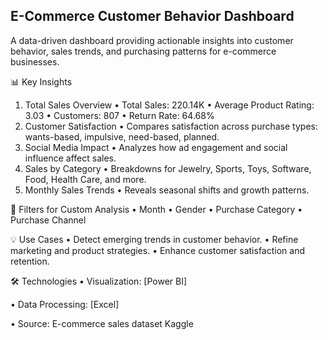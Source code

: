 ## E-Commerce Customer Behavior Dashboard

A data-driven dashboard providing actionable insights into customer behavior, sales trends, and purchasing patterns for e-commerce businesses.

📊 Key Insights
 1. Total Sales Overview
 • Total Sales: 220.14K
 • Average Product Rating: 3.03
 • Customers: 807
 • Return Rate: 64.68%
 2. Customer Satisfaction
 • Compares satisfaction across purchase types: wants-based, impulsive, need-based, planned.
 3. Social Media Impact
 • Analyzes how ad engagement and social influence affect sales.
 4. Sales by Category
 • Breakdowns for Jewelry, Sports, Toys, Software, Food, Health Care, and more.
 5. Monthly Sales Trends
 • Reveals seasonal shifts and growth patterns.

🎯 Filters for Custom Analysis
 • Month
 • Gender
 • Purchase Category
 • Purchase Channel

💡 Use Cases
 • Detect emerging trends in customer behavior.
 • Refine marketing and product strategies.
 • Enhance customer satisfaction and retention.

🛠 Technologies
 • Visualization: [Power BI]
 
 • Data Processing: [Excel]
 
 • Source: E-commerce sales dataset Kaggle
